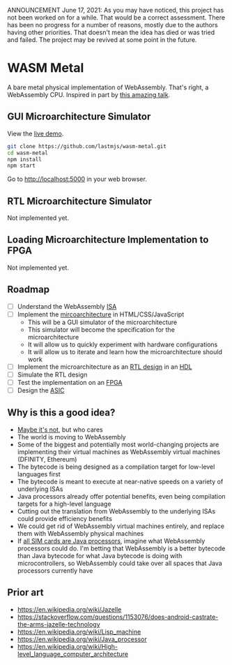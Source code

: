 ANNOUNCEMENT June 17, 2021: As you may have noticed, this project has not been worked on for a while. That would be a correct assessment. There has been no progress for a number of reasons, mostly due to the authors having other priorities. That doesn't mean the idea has died or was tried and failed. The project may be revived at some point in the future.

# WASM Metal

A bare metal physical implementation of WebAssembly. That's right, a WebAssembly CPU. Inspired in part by [this amazing talk](https://www.destroyallsoftware.com/talks/the-birth-and-death-of-javascript).

## GUI Microarchitecture Simulator

View the [live demo](https://wasm-metal-demo.netlify.com).

```bash
git clone https://github.com/lastmjs/wasm-metal.git
cd wasm-metal
npm install
npm start
```

Go to [http://localhost:5000](http://localhost:5000) in your web browser.

## RTL Microarchitecture Simulator

Not implemented yet.

## Loading Microarchitecture Implementation to FPGA

Not implemented yet.

## Roadmap

- [ ] Understand the WebAssembly [ISA](https://en.wikipedia.org/wiki/Instruction_set_architecture)
- [ ] Implement the [mircoarchitecture](https://en.wikipedia.org/wiki/Microarchitecture) in HTML/CSS/JavaScript
  * This will be a GUI simulator of the microarchitecture
  * This simulator will become the specification for the microarchitecture
  * It will allow us to quickly experiment with hardware configurations
  * It will allow us to iterate and learn how the microarchitecture should work
- [ ] Implement the microarchitecture as an [RTL design](https://en.wikipedia.org/wiki/Register-transfer_level#RTL_description) in an [HDL](https://en.wikipedia.org/wiki/Hardware_description_language)
- [ ] Simulate the RTL design
- [ ] Test the implementation on an [FPGA](https://en.wikipedia.org/wiki/Field-programmable_gate_array)
- [ ] Design the [ASIC](https://en.wikipedia.org/wiki/Application-specific_integrated_circuit)

## Why is this a good idea?

* [Maybe it's not](https://twitter.com/lastmjs/status/928682791511789568), but who cares
* The world is moving to WebAssembly
* Some of the biggest and potentially most world-changing projects are implementing their virtual machines as WebAssembly virtual machines (DFINITY, Ethereum)
* The bytecode is being designed as a compilation target for low-level languages first
* The bytecode is meant to execute at near-native speeds on a variety of underlying ISAs
* Java processors already offer potential benefits, even being compilation targets for a high-level language
* Cutting out the translation from WebAssembly to the underlying ISAs could provide efficiency benefits
* We could get rid of WebAssembly virtual machines entirely, and replace them with WebAssembly physical machines
* If [all SIM cards are Java processors](https://twitter.com/hedgeberg/status/935380806549286912), imagine what WebAssembly processors could do. I'm betting that WebAssembly is a better bytecode than Java bytecode for what Java bytecode is doing with microcontrollers, so WebAssembly could take over all spaces that Java processors currently have

## Prior art

* https://en.wikipedia.org/wiki/Jazelle
* https://stackoverflow.com/questions/1153076/does-android-castrate-the-arms-jazelle-technology
* https://en.wikipedia.org/wiki/Lisp_machine
* https://en.wikipedia.org/wiki/Java_processor
* https://en.wikipedia.org/wiki/High-level_language_computer_architecture

